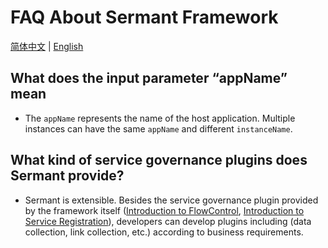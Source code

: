 # FAQ About Sermant Framework

[简体中文](FAQ-zh.md) | [English](FAQ.md)

## **What does the input parameter “appName” mean**

- The `appName` represents the name of the host application. Multiple instances can have the same `appName` and different `instanceName`.

## **What kind of service governance plugins does Sermant provide?**

- Sermant is extensible. Besides the service governance plugin provided by the framework itself ([Introduction to FlowControl](../user-guide/flowcontrol/flowcontrol.md), [Introduction to Service Registration](../user-guide/registry/document.md)), developers can develop plugins including (data collection, link collection, etc.) according to business requirements.

